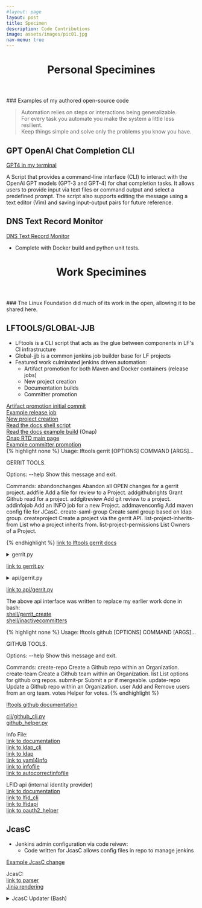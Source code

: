 ```yaml
---
#layout: page
layout: post
title: Specimen
description: Code Contributions
image: assets/images/pic01.jpg
nav-menu: true
---
```



<!-- Main
<div id="main" class="alt">
<section id="one">
	<div class="inner">
<p>Here are some code snippits with links to their souce on github</p>
-->


<header class="major">
  <h1>Personal Specimines</h1>
</header>
### Examples of my authored open-source code

>Automation relies on steps or interactions being generalizable.\
For every task you automate you make the system a little less resilient.\
Keep things simple and solve only the problems you know you have.


GPT OpenAI Chat Completion CLI
-------
[GPT4 in my terminal](https://github.com/Aricg/openai-gpt-api)<br>

A Script that provides a command-line interface (CLI) to interact with the OpenAI GPT models (GPT-3 and GPT-4) for chat completion tasks. It allows users to provide input via text files or command output and select a predefined prompt. The script also supports editing the message using a text editor (Vim) and saving input-output pairs for future reference.


DNS Text Record Monitor
-------
[DNS Text Record Monitor](https://github.com/Aricg/dns-text-record-monitor)<br>
* Complete with Docker build and python unit tests.

<header class="major">
  <h1>Work Specimines</h1>
</header>
### The Linux Foundation did much of its work in the open, allowing it to be shared here. 

LFTOOLS/GLOBAL-JJB
-------

* LFtools is a CLI script that acts as the glue between components in LF's CI infrastructure
* Global-jjb is a common jenkins job builder base for LF projects
* Featured work culminated jenkins driven automation:
  * Artifact promotion for both Maven and Docker containers (release jobs)
  * New project creation
  * Documentation builds
  * Committer promotion

[Artifact promotion initial commit](https://github.com/lfit/releng-global-jjb/commit/d473edacae5c8da2b4da50e6d41b2a1c52316813)<br>
[Example release job](https://gerrit.onap.org/r/c/policy/models/+/128499)<br>
[New project creation](https://gerrit.linuxfoundation.org/infra/c/releng/info-master/+/69925)<br>
[Read the docs shell script](https://github.com/lfit/releng-global-jjb/blob/master/shell/rtdv3.sh)<br>
[Read the docs example build](https://gerrit.onap.org/r/c/policy/parent/+/128484) (Onap)<br>
[Onap RTD main page](https://docs.onap.org/en/latest/)<br>
[Example committer promotion](https://gerrit.onap.org/r/c/cps/ncmp-dmi-plugin/+/128368)<br>
{% highlight none %}
Usage: lftools gerrit [OPTIONS] COMMAND [ARGS]...

  GERRIT TOOLS.

Options:
  --help  Show this message and exit.

Commands:
  abandonchanges              Abandon all OPEN changes for a gerrit project.
  addfile                     Add a file for review to a Project.
  addgithubrights             Grant Github read for a project.
  addgitreview                Add git review to a project.
  addinfojob                  Add an INFO job for a new Project.
  addmavenconfig              Add maven config file for JCasC.
  create-saml-group           Create saml group based on ldap group.
  createproject               Create a project via the gerrit API.
  list-project-inherits-from  List who a project inherits from.
  list-project-permissions    List Owners of a Project.

{% endhighlight %}
[link to lftools gerrit docs](https://docs.releng.linuxfoundation.org/projects/lftools/en/latest/commands/gerrit.html)

<details>
<summary> gerrit.py </summary>

{% highlight python %}
#!/usr/bin/env python3
# SPDX-License-Identifier: EPL-1.0
##############################################################################
# Copyright (c) 2018 The Linux Foundation and others.
#
# All rights reserved. This program and the accompanying materials
# are made available under the terms of the Eclipse Public License v1.0
# which accompanies this distribution, and is available at
# http://www.eclipse.org/legal/epl-v10.html
##############################################################################
"""Create a gerrit project."""

from __future__ import print_function

import logging
from pprint import pformat

import click

from lftools.api.endpoints import gerrit
from lftools.git.gerrit import Gerrit as git_gerrit

log = logging.getLogger(__name__)


@click.group()
@click.pass_context
def gerrit_cli(ctx):
    """GERRIT TOOLS."""
    pass


@click.command(name="addfile")
@click.argument("gerrit_fqdn")
@click.argument("gerrit_project")
@click.argument("filename")
@click.option("--issue_id", type=str, required=False, help="For projects that enforce an issue id for changesets")
@click.option("--file_location", type=str, required=False, help="File path within the repository")
@click.pass_context
def addfile(ctx, gerrit_fqdn, gerrit_project, filename, issue_id, file_location):
    """Add a file for review to a Project.

    Requires gerrit directory.

    Example:

    gerrit_url gerrit.o-ran-sc.org/r
    gerrit_project test/test1
    """
    g = gerrit.Gerrit(fqdn=gerrit_fqdn)
    data = g.add_file(gerrit_fqdn, gerrit_project, filename, issue_id, file_location)
    log.info(pformat(data))


@click.command(name="addinfojob")
@click.argument("gerrit_fqdn")
@click.argument("gerrit_project")
@click.argument("jjbrepo")
@click.option("--issue_id", type=str, required=False, help="For projects that enforce an issue id for changesets")
@click.option("--agent", type=str, required=False, help="Specify the Jenkins agent label to run the job on")
@click.pass_context
def addinfojob(ctx, gerrit_fqdn, gerrit_project, jjbrepo, issue_id, agent):
    """Add an INFO job for a new Project.

    Adds info verify jenkins job for project.
    result['id'] can be used to ammend a review
    so that multiple projects can have info jobs added
    in a single review

    Example:

    gerrit_url gerrit.o-ran-sc.org/r
    gerrit_project test/test1
    jjbrepo ci-mangement
    """
    git = git_gerrit(fqdn=gerrit_fqdn, project=jjbrepo)
    git.add_info_job(gerrit_fqdn, gerrit_project, issue_id, agent)


@click.command(name="addgitreview")
@click.argument("gerrit_fqdn")
@click.argument("gerrit_project")
@click.option("--issue_id", type=str, required=False, help="For projects that enforce an issue id for changesets")
@click.pass_context
def addgitreview(ctx, gerrit_fqdn, gerrit_project, issue_id):
    """Add git review to a project.

    Example:
    gerrit_url gerrit.o-ran-sc.org
    gerrit_project test/test1
    """
    git = git_gerrit(fqdn=gerrit_fqdn, project=gerrit_project)
    git.add_git_review(gerrit_fqdn, gerrit_project, issue_id)


@click.command(name="addgithubrights")
@click.argument("gerrit_fqdn")
@click.argument("gerrit_project")
@click.pass_context
def addgithubrights(ctx, gerrit_fqdn, gerrit_project):
    """Grant Github read for a project.

    gerrit_url gerrit.o-ran-sc.org
    gerrit_project test/test1
    """
    g = gerrit.Gerrit(fqdn=gerrit_fqdn)
    data = g.add_github_rights(gerrit_fqdn, gerrit_project)
    log.info(pformat(data))


@click.command(name="abandonchanges")
@click.argument("gerrit_fqdn")
@click.argument("gerrit_project")
@click.pass_context
def abandonchanges(ctx, gerrit_fqdn, gerrit_project):
    """Abandon all OPEN changes for a gerrit project.

    gerrit_url gerrit.o-ran-sc.org
    gerrit_project test/test1
    """
    g = gerrit.Gerrit(fqdn=gerrit_fqdn)
    data = g.abandon_changes(gerrit_fqdn, gerrit_project)
    log.info(pformat(data))


# Creates a gerrit project if project does not exist and adds ldap group as owner.
# Limits: does not support inherited permissions from other than All-Projects.
@click.command(name="createproject")
@click.argument("gerrit_fqdn")
@click.argument("gerrit_project")
@click.argument("ldap_group")
@click.option("--description", type=str, required=True, help="Project Description")
@click.option("--check", is_flag=True, help="just check if the project exists")
@click.pass_context
def createproject(ctx, gerrit_fqdn, gerrit_project, ldap_group, description, check):
    """Create a project via the gerrit API.

    Creates a gerrit project.
    Sets ldap group as owner.

    Example:

    gerrit_url gerrit.o-ran-sc.org/r
    gerrit_project test/test1
    ldap_group oran-gerrit-test-test1-committers

    """
    g = gerrit.Gerrit(fqdn=gerrit_fqdn)
    data = g.create_project(gerrit_fqdn, gerrit_project, ldap_group, description, check)
    log.info(pformat(data))


@click.command(name="create-saml-group")
@click.argument("gerrit_fqdn")
@click.argument("ldap_group")
@click.pass_context
def create_saml_group(ctx, gerrit_fqdn, ldap_group):
    """Create saml group based on ldap group."""
    g = gerrit.Gerrit(fqdn=gerrit_fqdn)
    data = g.create_saml_group(gerrit_fqdn, ldap_group)
    log.info(pformat(data))


@click.command(name="list-project-permissions")
@click.argument("gerrit_fqdn")
@click.argument("project")
@click.pass_context
def list_project_permissions(ctx, gerrit_fqdn, project):
    """List Owners of a Project."""
    g = gerrit.Gerrit(fqdn=gerrit_fqdn)
    data = g.list_project_permissions(project)
    for ldap_group in data:
        log.info(pformat(ldap_group))


@click.command(name="list-project-inherits-from")
@click.argument("gerrit_fqdn")
@click.argument("gerrit_project")
@click.pass_context
def list_project_inherits_from(ctx, gerrit_fqdn, gerrit_project):
    """List who a project inherits from."""
    g = gerrit.Gerrit(fqdn=gerrit_fqdn)
    data = g.list_project_inherits_from(gerrit_project)
    log.info(data)


@click.command(name="addmavenconfig")
@click.argument("gerrit_fqdn")
@click.argument("gerrit_project")
@click.argument("jjbrepo")
@click.option("--issue_id", type=str, required=False, help="For projects that enforce an issue id for changesets")
@click.option("--nexus3", type=str, required=False, help="Specify a Nexus 3 server, e.g. nexus3.example.org")
@click.option(
    "--nexus3_ports",
    type=str,
    required=False,
    help="Comma-separated list of ports supported by the Nexus 3 server specified",
)
@click.pass_context
def addmavenconfig(ctx, gerrit_fqdn, gerrit_project, jjbrepo, issue_id, nexus3, nexus3_ports):
    """Add maven config file for JCasC.

    \b
    The following options can be set in the gerrit server's entry in lftools.ini:
      * default_servers: Comma-separated list of servers using the <projectname>
        credential. Default: releases,snapshots,staging,site
      * additional_credentials: JSON-formatted string containing
        servername:credentialname pairings. This should be on a single line,
        without quotes surrounding the string.
      * nexus3: The nexus3 server url for a given project.
      * nexus3_ports: Comma-separated list of ports used by Nexus3.
        Default: 10001,10002,10003,10004

    \f
    The 'b' escape character above disables auto-formatting, so that the help
    text will follow the exact formatting used here. The 'f' escape is to keep
    this from appearing in the --help text.
    https://click.palletsprojects.com/en/latest/documentation/
    """
    git = git_gerrit(fqdn=gerrit_fqdn, project=jjbrepo)
    git.add_maven_config(gerrit_fqdn, gerrit_project, issue_id, nexus3, nexus3_ports)


gerrit_cli.add_command(addinfojob)
gerrit_cli.add_command(addfile)
gerrit_cli.add_command(addgitreview)
gerrit_cli.add_command(addgithubrights)
gerrit_cli.add_command(createproject)
gerrit_cli.add_command(abandonchanges)
gerrit_cli.add_command(create_saml_group)
gerrit_cli.add_command(list_project_permissions)
gerrit_cli.add_command(list_project_inherits_from)
gerrit_cli.add_command(addmavenconfig)
{% endhighlight %}
</details>

[link to gerrit.py](https://github.com/lfit/releng-lftools/blob/master/lftools/cli/gerrit.py)

<details>
<summary>
api/gerrit.py
</summary>
{% highlight python %}

# SPDX-License-Identifier: EPL-1.0
##############################################################################
# Copyright (c) 2019 The Linux Foundation and others.
#
# All rights reserved. This program and the accompanying materials
# are made available under the terms of the Eclipse Public License v1.0
# which accompanies this distribution, and is available at
# http://www.eclipse.org/legal/epl-v10.html
##############################################################################

"""Gerrit REST API interface."""

import json
import logging
import os
import time
import urllib

import lftools.api.client as client
from lftools import config

log = logging.getLogger(__name__)


class Gerrit(client.RestApi):
    """API endpoint wrapper for Gerrit.

    Be sure to always include the trailing "/" when adding
    new methods.
    """

    def __init__(self, **params):
        """Initialize the class."""
        self.params = params
        self.fqdn = self.params["fqdn"]
        if "creds" not in self.params:
            creds = {
                "authtype": "basic",
                "username": config.get_setting(self.fqdn, "username"),
                "password": config.get_setting(self.fqdn, "password"),
                "endpoint": config.get_setting(self.fqdn, "endpoint"),
            }
            params["creds"] = creds

        super(Gerrit, self).__init__(**params)

    def add_file(self, fqdn, gerrit_project, filename, issue_id, file_location, **kwargs):
        """Add a file for review to a Project.

        File can be sourced from any location
        but only lands in the root of the repo.
        unless file_location is specified
        Example:

        gerrit_url gerrit.o-ran-sc.org
        gerrit_project test/test1
        filename /tmp/INFO.yaml
        file_location="somedir/example-INFO.yaml"
        """
        signed_off_by = config.get_setting(fqdn, "sob")
        basename = os.path.basename(filename)
        payload = self.create_change(basename, gerrit_project, issue_id, signed_off_by)

        if file_location:
            file_location = urllib.parse.quote(file_location, safe="", encoding=None, errors=None)
            basename = file_location
        log.info(payload)

        access_str = "changes/"
        result = self.post(access_str, data=payload)[1]
        log.info(result["id"])
        changeid = result["id"]

        my_file = open(filename)
        my_file_size = os.stat(filename)
        headers = {"Content-Type": "text/plain", "Content-length": "{}".format(my_file_size)}
        self.r.headers.update(headers)
        access_str = "changes/{}/edit/{}".format(changeid, basename)
        payload = my_file
        result = self.put(access_str, data=payload)
        log.info(result)

        access_str = "changes/{}/edit:publish".format(changeid)
        headers = {"Content-Type": "application/json; charset=UTF-8"}
        self.r.headers.update(headers)
        payload = json.dumps(
            {
                "notify": "NONE",
            }
        )
        result = self.post(access_str, data=payload)
        return result
        ##############################################################

    def add_info_job(self, fqdn, gerrit_project, jjbrepo, reviewid, issue_id, **kwargs):
        """Add an INFO job for a new Project.

        Adds info verify jenkins job for project.
        result['id'] can be used to ammend a review
        so that multiple projects can have info jobs added
        in a single review

        Example:

        fqdn gerrit.o-ran-sc.org
        gerrit_project test/test1
        jjbrepo ci-mangement
        """
        ###############################################################
        # Setup
        signed_off_by = config.get_setting(fqdn, "sob")
        gerrit_project_dashed = gerrit_project.replace("/", "-")
        filename = "{}.yaml".format(gerrit_project_dashed)

        if not reviewid:
            payload = self.create_change(filename, jjbrepo, issue_id, signed_off_by)
            log.info(payload)
            access_str = "changes/"
            result = self.post(access_str, data=payload)[1]
            log.info(result)
            log.info(result["id"])
            changeid = result["id"]
        else:
            changeid = reviewid

        if fqdn == "gerrit.o-ran-sc.org":
            buildnode = "centos7-builder-1c-1g"
        else:
            buildnode = "centos7-builder-2c-1g"

        my_inline_file = """---
- project:
    name: {0}-project-view
    project-name: {0}
    views:
      - project-view\n
- project:
    name: {0}-info
    project: {1}
    project-name: {0}
    build-node: {2}
    jobs:
      - gerrit-info-yaml-verify\n""".format(
            gerrit_project_dashed, gerrit_project, buildnode
        )
        my_inline_file_size = len(my_inline_file.encode("utf-8"))
        headers = {"Content-Type": "text/plain", "Content-length": "{}".format(my_inline_file_size)}
        self.r.headers.update(headers)
        access_str = "changes/{0}/edit/jjb%2F{1}%2F{1}.yaml".format(changeid, gerrit_project_dashed)
        payload = my_inline_file
        log.info(access_str)
        result = self.put(access_str, data=payload)
        log.info(result)

        access_str = "changes/{}/edit:publish".format(changeid)
        headers = {"Content-Type": "application/json; charset=UTF-8"}
        self.r.headers.update(headers)
        payload = json.dumps(
            {
                "notify": "NONE",
            }
        )
        result = self.post(access_str, data=payload)
        log.info(result)
        return result

    def vote_on_change(self, fqdn, gerrit_project, changeid, **kwargs):
        """Helper that votes on a change.

        POST /changes/{change-id}/revisions/{revision-id}/review
        """
        log.info(fqdn, gerrit_project, changeid)
        access_str = "changes/{}/revisions/2/review".format(changeid)
        headers = {"Content-Type": "application/json; charset=UTF-8"}
        self.r.headers.update(headers)
        payload = json.dumps(
            {
                "tag": "automation",
                "message": "Vote on file",
                "labels": {
                    "Verified": +1,
                    "Code-Review": +2,
                },
            }
        )

        result = self.post(access_str, data=payload)
        # Code for projects that don't allow self merge.
        if config.get_setting(self.fqdn + ".second"):
            second_username = config.get_setting(self.fqdn + ".second", "username")
            second_password = config.get_setting(self.fqdn + ".second", "password")
            self.r.auth = (second_username, second_password)
            result = self.post(access_str, data=payload)
            self.r.auth = (self.username, self.password)
        return result

    def submit_change(self, fqdn, gerrit_project, changeid, payload, **kwargs):
        """Method so submit a change."""
        # submit a change id
        access_str = "changes/{}/submit".format(changeid)
        log.info(access_str)
        headers = {"Content-Type": "application/json; charset=UTF-8"}
        self.r.headers.update(headers)
        result = self.post(access_str, data=payload)
        return result

    def abandon_changes(self, fqdn, gerrit_project, **kwargs):
        """."""
        gerrit_project_encoded = urllib.parse.quote(gerrit_project, safe="", encoding=None, errors=None)
        access_str = "changes/?q=project:{}".format(gerrit_project_encoded)
        log.info(access_str)
        headers = {"Content-Type": "application/json; charset=UTF-8"}
        self.r.headers.update(headers)
        result = self.get(access_str)[1]
        payload = {"message": "Abandoned by automation"}
        for id in result:
            if (id["status"]) == "NEW":
                id = id["id"]
                access_str = "changes/{}/abandon".format(id)
                log.info(access_str)
                result = self.post(access_str, data=payload)[1]
                return result

    def create_change(self, filename, gerrit_project, issue_id, signed_off_by, **kwargs):
        """Method to create a gerrit change."""
        if issue_id:
            subject = "Automation adds {0}\n\nIssue-ID: {1}\n\nSigned-off-by: {2}".format(
                filename, issue_id, signed_off_by
            )
        else:
            subject = "Automation adds {0}\n\nSigned-off-by: {1}".format(filename, signed_off_by)
        payload = json.dumps(
            {
                "project": "{}".format(gerrit_project),
                "subject": "{}".format(subject),
                "branch": "master",
            }
        )
        return payload

    def sanity_check(self, fqdn, gerrit_project, **kwargs):
        """Perform a sanity check."""
        # Sanity check
        gerrit_project_encoded = urllib.parse.quote(gerrit_project, safe="", encoding=None, errors=None)
        mylist = ["projects/", "projects/{}".format(gerrit_project_encoded)]
        for access_str in mylist:
            log.info(access_str)
            try:
                result = self.get(access_str)[1]
            except Exception:
                log.info("Not found {}".format(access_str))
                exit(1)
            log.info("found {} {}".format(access_str, mylist))
        return result

    def add_git_review(self, fqdn, gerrit_project, issue_id, **kwargs):
        """Add and Submit a .gitreview for a project.

        Example:

        fqdn gerrit.o-ran-sc.org
        gerrit_project test/test1
        issue_id: CIMAN-33
        """
        signed_off_by = config.get_setting(fqdn, "sob")
        self.sanity_check(fqdn, gerrit_project)

        ###############################################################
        # Create A change set.
        filename = ".gitreview"
        payload = self.create_change(filename, gerrit_project, issue_id, signed_off_by)
        log.info(payload)

        access_str = "changes/"
        result = self.post(access_str, data=payload)[1]
        log.info(result)
        changeid = result["id"]

        ###############################################################
        # Add a file to a change set.
        my_inline_file = """
        [gerrit]
        host={0}
        port=29418
        project={1}
        defaultbranch=master
        """.format(
            fqdn, gerrit_project
        )
        my_inline_file_size = len(my_inline_file.encode("utf-8"))
        headers = {"Content-Type": "text/plain", "Content-length": "{}".format(my_inline_file_size)}
        self.r.headers.update(headers)
        access_str = "changes/{}/edit/{}".format(changeid, filename)
        payload = my_inline_file
        result = self.put(access_str, data=payload)

        if result.status_code == 409:
            log.info(result)
            log.info("Conflict detected exiting")
            exit(0)

        else:
            access_str = "changes/{}/edit:publish".format(changeid)
            headers = {"Content-Type": "application/json; charset=UTF-8"}
            self.r.headers.update(headers)
            payload = json.dumps(
                {
                    "notify": "NONE",
                }
            )
            result = self.post(access_str, data=payload)
            log.info(result)

            result = self.vote_on_change(fqdn, gerrit_project, changeid)
            log.info(result)

            time.sleep(5)
            result = self.submit_change(fqdn, gerrit_project, changeid, payload)
            log.info(result)

    def create_saml_group(self, fqdn, ldap_group, **kwargs):
        """Create saml group from ldap group."""
        ###############################################################
        payload = json.dumps({"visible_to_all": "false"})
        saml_group = "saml/{}".format(ldap_group)
        saml_group_encoded = urllib.parse.quote(saml_group, safe="", encoding=None, errors=None)
        access_str = "groups/{}".format(saml_group_encoded)
        log.info("Encoded SAML group name: {}".format(saml_group_encoded))
        result = self.put(access_str, data=payload)
        return result

    def add_github_rights(self, fqdn, gerrit_project, **kwargs):
        """Grant github read to a project."""
        ###############################################################
        # Github Rights

        gerrit_project_encoded = urllib.parse.quote(gerrit_project, safe="", encoding=None, errors=None)
        # GET /groups/?m=test%2F HTTP/1.0
        access_str = "groups/?m=GitHub%20Replication"
        log.info(access_str)
        result = self.get(access_str)[1]
        time.sleep(5)
        githubid = result["GitHub Replication"]["id"]
        log.info(githubid)

        # POST /projects/MyProject/access HTTP/1.0
        if githubid:
            payload = json.dumps(
                {
                    "add": {
                        "refs/*": {
                            "permissions": {
                                "read": {"rules": {"{}".format(githubid): {"action": "{}".format("ALLOW")}}}
                            }
                        }
                    }
                }
            )
            access_str = "projects/{}/access".format(gerrit_project_encoded)
            result = self.post(access_str, data=payload)[1]
            pretty = json.dumps(result, indent=4, sort_keys=True)
            log.info(pretty)
        else:
            log.info("Error no githubid found")

    def create_project(self, fqdn, gerrit_project, ldap_group, description, check):
        """Create a project via the gerrit API.

        Creates a gerrit project.
        Converts ldap group to saml group and sets as owner.

        Example:

        gerrit_url gerrit.o-ran-sc.org/r
        gerrit_project test/test1
        ldap_group oran-gerrit-test-test1-committers
        --description="This is a demo project"

        """
        gerrit_project = urllib.parse.quote(gerrit_project, safe="", encoding=None, errors=None)

        access_str = "projects/{}".format(gerrit_project)

        result = self.get(access_str)[0]
        if result.status_code == 404:
            log.info(result)
            log.info("Project not found.")
            projectexists = False

        elif result.status_code == 401:
            log.info(result)
            log.info("Unauthorized.")
            exit(1)

        else:
            log.info("found {}".format(access_str))
            log.info(result)
            projectexists = True

        if projectexists:
            log.info("Project already exists")
            exit(1)
        if check:
            exit(0)

        saml_group = "saml/{}".format(ldap_group)
        log.info("SAML group name: {}".format(saml_group))

        access_str = "projects/{}".format(gerrit_project)
        payload = json.dumps(
            {
                "description": "{}".format(description),
                "submit_type": "INHERIT",
                "create_empty_commit": "True",
                "owners": ["{}".format(saml_group)],
            }
        )

        log.info(payload)
        result = self.put(access_str, data=payload)
        return result

    def list_project_permissions(self, project):
        """List a projects owners."""
        result = self.get("access/?project={}".format(project))[1][project]["local"]
        group_list = []
        for k, v in result.items():
            for kk, vv in result[k]["permissions"]["owner"]["rules"].items():
                group_list.append(kk.replace("ldap:cn=", "").replace(",ou=Groups,dc=freestandards,dc=org", ""))
        return group_list

    def list_project_inherits_from(self, gerrit_project):
        """List who a project inherits from."""
        gerrit_project = urllib.parse.quote(gerrit_project, safe="", encoding=None, errors=None)
        result = self.get("projects/{}/access".format(gerrit_project))[1]
        inherits = result["inherits_from"]["id"]
        return inherits

{% endhighlight %}
</details>

[link to api/gerrit.py](https://github.com/lfit/releng-lftools/blob/master/lftools/api/endpoints/gerrit.py)

The above api interface was written to replace my earlier work done in bash:<br>
[shell/gerrit_create](https://github.com/lfit/releng-lftools/blob/master/shell/gerrit_create)<br>
[shell/inactivecommitters](https://github.com/lfit/releng-lftools/blob/master/shell/inactivecommitters)


{% highlight none %}
Usage: lftools github [OPTIONS] COMMAND [ARGS]...

  GITHUB TOOLS.

Options:
  --help  Show this message and exit.

Commands:
  create-repo  Create a Github repo within an Organization.
  create-team  Create a Github team within an Organization.
  list         List options for github org repos.
  submit-pr    Submit a pr if mergeable.
  update-repo  Update a Github repo within an Organization.
  user         Add and Remove users from an org team.
  votes        Helper for votes.
{% endhighlight %}

[lftools github documentation](https://docs.releng.linuxfoundation.org/projects/lftools/en/latest/commands/github.html)<br>

[cli/github_cli.py](https://github.com/lfit/releng-lftools/blob/master/lftools/cli/github_cli.py)<br>
[github_helper.py](https://github.com/lfit/releng-lftools/blob/master/lftools/github_helper.py)<br>

Info File:<br>
[link to documentation](https://docs.releng.linuxfoundation.org/projects/lftools/en/latest/commands/infofile.html)<br>
[link to ldap_cli](https://github.com/lfit/releng-lftools/blob/master/lftools/cli/ldap_cli.py)<br>
[link to ldap](https://github.com/lfit/releng-lftools/blob/master/lftools/ldap_cli.py)<br>
[link to yaml4info](https://github.com/lfit/releng-lftools/blob/master/shell/yaml4info)<br>
[link to infofile](https://github.com/lfit/releng-lftools/blob/master/lftools/cli/infofile.py)<br>
[link to autocorrectinfofile](https://github.com/lfit/releng-lftools/blob/master/shell/autocorrectinfofile)<br>


LFID api (internal identity provider)<br>
[link to documentation](https://docs.releng.linuxfoundation.org/projects/lftools/en/latest/commands/lfidapi.html)<br>
[link to lfid_cli](https://github.com/lfit/releng-lftools/blob/master/lftools/cli/lfidapi.py)<br>
[link to lfidapi](https://github.com/lfit/releng-lftools/blob/master/lftools/lfidapi.py)<br>
[link to oauth2_helper](https://github.com/lfit/releng-lftools/blob/master/lftools/oauth2_helper.py)<br>

JcasC
-----

* Jenkins admin configuration via code reivew:
  * Code written for JcasC allows config files in repo to manage jenkins<br>

[Example JcasC change](https://gerrit.onap.org/r/c/ci-management/+/127823)

JcasC:<br>
[link to parser](https://github.com/lfit/releng-global-jjb/blob/master/jenkins-admin/create_jenkins_global_env_vars.py)<br>
[Jinja rendering](https://github.com/lfit/releng-global-jjb/blob/master/jenkins-admin/create_jenkins_clouds_openstack_yaml.py)<br>

<details>
<summary>
JcasC Updater (Bash)
</summary>
{% highlight python %}
#!/bin/bash
# SPDX-License-Identifier: EPL-1.0
##############################################################################
# Copyright (c) 2020 The Linux Foundation and others.
#
# All rights reserved. This program and the accompanying materials
# are made available under the terms of the Eclipse Public License v1.0
# which accompanies this distribution, and is available at
# http://www.eclipse.org/legal/epl-v10.html
##############################################################################
set -euo pipefail

casc_d_dir="/var/lib/jenkins/casc.d/community.d/"
ci_man="/opt/ci-man-repo"

main() {
  cd "$1" || exit
  check_for_updates #Are there updates to the ci-man repo
  mktmpdir
  lf_venv
  global_env_vars
  detect_clouds
  if [[ "${#clouds[@]}" -gt 1 ]]; then
    merge_clouds "${clouds[@]%/*}"
  fi
  cp "$tmpdir"/*.yaml "$casc_d_dir"/
  echo "$casc_d_dir"
  create_groovy
  reload_casc
  echo "Cleaning up"
  rm "$groovyfile"
  rm -rf "$tmpdir"
  rm -rf "$tmpdirnomadyaml"
  rm -rf "$lf_venv"
  echo "INFO: Jcasc updated"
}

check_for_updates(){
  OLD_GIT_COMMIT=$(git rev-parse HEAD)
  git pull --quiet --recurse-submodules
  NEW_GIT_COMMIT=$(git rev-parse HEAD)
  if [[ "$OLD_GIT_COMMIT" != "$NEW_GIT_COMMIT" ]]; then

  jenkins_config_files=$(git diff-tree \
  -m --no-commit-id \
  -r "$NEW_GIT_COMMIT" "$OLD_GIT_COMMIT" \
  --name-only -- "jenkins-config/")

    if (( $(grep -c . <<<"$jenkins_config_files") > 0 )); then
      echo "INFO: Modified config files found: $jenkins_config_files"
    else
      exit 0 #No updates
    fi
  else
    exit 0 #No updates
  fi
}


lf_venv(){
  source global-jjb/jenkins-init-scripts/lf-env.sh
  lf-activate-venv lftools jinja2 ruamel.yaml
}

reload_casc() {
  lftools jenkins -s <%= @casc_jenkins_url_stripped %> groovy "$groovyfile"
}

merge_clouds(){
  yq3 m -a append "$tmpdir"/"$1".yaml "$tmpdir"/"$2".yaml > "$tmpdir"/clouds.yaml
  rm -f "$tmpdir"/"$1".yaml "$tmpdir"/"$2".yaml
}

mktmpdir(){
  tmpdir=$(mktemp -d)
  tmpdirnomadyaml=$(mktemp -d)
}

create_groovy() {
  groovyfile="$(mktemp)"
cat <<EOF > "$groovyfile"
import io.jenkins.plugins.casc.ConfigurationAsCode;
ConfigurationAsCode.get().configure()
EOF
}

global_env_vars() {
  if ! [[ -d $casc_d_dir ]]; then
    echo "casc.d dir '$casc_d_dir' not found."
    exit 1
  fi
  python global-jjb/jenkins-admin/create_jenkins_global_env_vars.py \
    --path=jenkins-config/ <% if @casc_jenkins_url_stripped.include? "sandbox" %>--sandbox<% end %>
}

nomad() {
  echo "$2 detected with name $1"
  ls "$cloud_path/$2/$1/"
  cloudcfg="$cloud_path/$2/$1/cloud.yaml"
  cloud_cfg_check "$cloudcfg"
  files=()
  cd "$cloud_path/$2/$1/" || exit
  while read -d $'\n'; do
     if [[ $REPLY =~ main.yaml ]];then
       cloudfile=$REPLY
     elif [[ $REPLY =~ sandbox.yaml ]];then
       sandboxfile=$REPLY
     elif [[ $REPLY =~ defaults.yaml ]];then
       defaultsfile=$REPLY
     else
       files+=("$REPLY")
     fi
  done < <(find . -name "*.yaml" )


  cp "${files[@]}" "$tmpdirnomadyaml"
  <% if @casc_jenkins_url_stripped.include? "sandbox" %>cloudfile="$sandboxfile"<% end %>
  cp $cloudfile "$tmpdirnomadyaml"
  cp $defaultsfile "$tmpdirnomadyaml"

  cd "$tmpdirnomadyaml" || exit

  for file in ${files[@]}; do
      yq3 merge "$file" "$defaultsfile" > tmpfile
      cp tmpfile "$file"
  done

  yq3 merge --arrays append "${files[@]}" > umerged.yaml
  yq3 p -- umerged.yaml  "jenkins.clouds[+] nomad" > nmerged.yaml
  yq3 m --arrays update "$cloudfile" nmerged.yaml > "$tmpdir/nomad.yaml"
  yq3 w --inplace -d'*' "$tmpdir/nomad.yaml" 'jenkins.clouds[0].nomad.templates[*].password' '<%= @nomad_dockerhub_password %>'
  cd -
  echo "Nomad jcasc updated"
}

openstack() {
  echo "$2 detected with name $1"
  ls "$cloud_path/$2/$1/"
  cloudcfg="$cloud_path/$2/$1/cloud.cfg"
  cloud_cfg_check "$cloudcfg"
  python global-jjb/jenkins-admin/create_jenkins_clouds_openstack_yaml.py \
    --path=jenkins-config/ <% if @casc_jenkins_url_stripped.include? "sandbox" %>--sandbox<% end %> \
    --name "$1" > "$tmpdir/openstack.yaml"

}

cloud_cfg_check(){
  if ! [[ -f $cloudcfg ]]; then
    echo "No cloud config found"
    exit 1
  fi
  echo "$cloudcfg cloud config found"
}

detect_clouds(){
  cloud_path="jenkins-config/clouds"
  if [[ -d "$cloud_path" ]]; then
    clouds=()
    while read -d $'\n'; do
      clouds+=("$REPLY")
    done < <(find "$cloud_path" -type d  | awk -F"/clouds/" '{ print $2 } ' | grep "/")
  fi

  #run functions based on cloud name
  for cloud in "${clouds[@]}"; do
    "${cloud%/*}" "${cloud##*/}" "${cloud%/*}"
  done
}

main $ci_man
{% endhighlight %}
</details>

